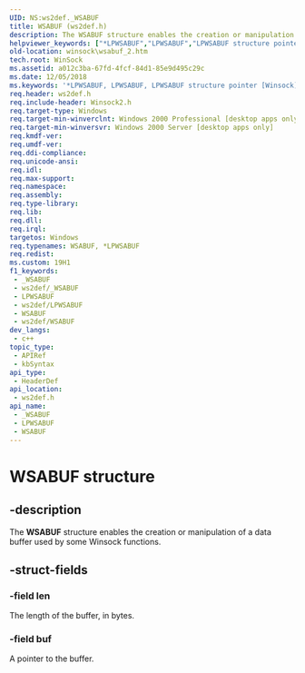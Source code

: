 ```yaml
---
UID: NS:ws2def._WSABUF
title: WSABUF (ws2def.h)
description: The WSABUF structure enables the creation or manipulation of a data buffer used by some Winsock functions.
helpviewer_keywords: ["*LPWSABUF","LPWSABUF","LPWSABUF structure pointer [Winsock]","WSABUF","WSABUF structure [Winsock]","WSABUFA","_win32_wsabuf_2","winsock.wsabuf_2","ws2def/LPWSABUF","ws2def/WSABUF"]
old-location: winsock\wsabuf_2.htm
tech.root: WinSock
ms.assetid: a012c3ba-67fd-4fcf-84d1-85e9d495c29c
ms.date: 12/05/2018
ms.keywords: '*LPWSABUF, LPWSABUF, LPWSABUF structure pointer [Winsock], WSABUF, WSABUF structure [Winsock], WSABUFA, _win32_wsabuf_2, winsock.wsabuf_2, ws2def/LPWSABUF, ws2def/WSABUF'
req.header: ws2def.h
req.include-header: Winsock2.h
req.target-type: Windows
req.target-min-winverclnt: Windows 2000 Professional [desktop apps only]
req.target-min-winversvr: Windows 2000 Server [desktop apps only]
req.kmdf-ver: 
req.umdf-ver: 
req.ddi-compliance: 
req.unicode-ansi: 
req.idl: 
req.max-support: 
req.namespace: 
req.assembly: 
req.type-library: 
req.lib: 
req.dll: 
req.irql: 
targetos: Windows
req.typenames: WSABUF, *LPWSABUF
req.redist: 
ms.custom: 19H1
f1_keywords:
 - _WSABUF
 - ws2def/_WSABUF
 - LPWSABUF
 - ws2def/LPWSABUF
 - WSABUF
 - ws2def/WSABUF
dev_langs:
 - c++
topic_type:
 - APIRef
 - kbSyntax
api_type:
 - HeaderDef
api_location:
 - ws2def.h
api_name:
 - _WSABUF
 - LPWSABUF
 - WSABUF
---
```


# WSABUF structure


## -description

The 
<b>WSABUF</b> structure enables the creation or manipulation of a data buffer used by some Winsock functions.

## -struct-fields

### -field len

The length of the buffer, in bytes.

### -field buf

A pointer to the buffer.

